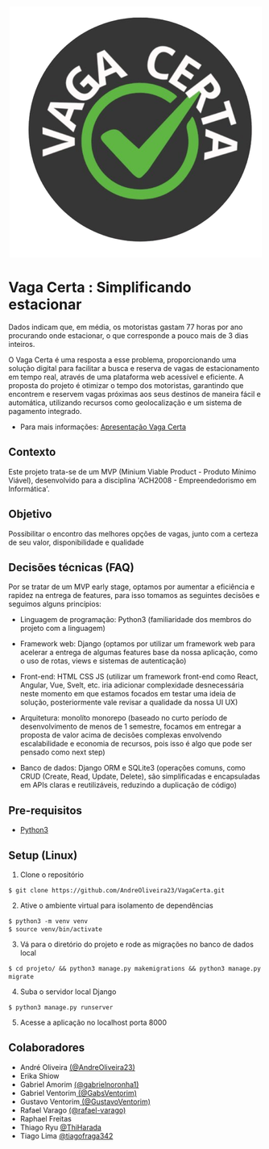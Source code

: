 <p align="center">
  <img src="https://github.com/AndreOliveira23/VagaCerta/blob/main/projeto/vagacerta/static/images/logo-vaga-certa-sem-fundo.png" />
</p>

# Vaga Certa : Simplificando estacionar

Dados indicam que, em média, os motoristas gastam 77 horas por ano procurando onde estacionar, o que corresponde a pouco mais de 3 dias inteiros. 

O Vaga Certa é uma resposta a esse problema, proporcionando uma solução digital para facilitar a busca e reserva de vagas de estacionamento em tempo real, através de uma plataforma web acessível e eficiente. A proposta do projeto é otimizar o tempo dos motoristas, garantindo que encontrem e reservem vagas próximas aos seus destinos de maneira fácil e automática, utilizando recursos como geolocalização e um sistema de pagamento integrado. 

- Para mais informações: [Apresentação Vaga Certa](https://github.com/AndreOliveira23/VagaCerta/blob/main/Apresentacao_VagaCerta.pdf)

## Contexto

Este projeto trata-se de um MVP (Minium Viable Product - Produto Mínimo Viável), desenvolvido para a disciplina 'ACH2008 - Empreendedorismo em Informática'. 

## Objetivo

Possibilitar o encontro das melhores opções de vagas, junto com a certeza de seu valor, disponibilidade e qualidade

## Decisões técnicas (FAQ)

Por se tratar de um MVP early stage, optamos por aumentar a eficiência e rapidez na entrega de features, para isso tomamos as seguintes decisões e seguimos alguns princípios:

- Linguagem de programação: Python3 (familiaridade dos membros do projeto com a linguagem)

- Framework web: Django (optamos por utilizar um framework web para acelerar a entrega de algumas features base da nossa aplicação, como o uso de rotas, views e sistemas de autenticação)

- Front-end: HTML CSS JS (utilizar um framework front-end como React, Angular, Vue, Svelt, etc. iria adicionar complexidade desnecessária neste momento em que estamos focados em testar uma ideia de solução, posteriormente vale revisar a qualidade da nossa UI UX)

- Arquitetura: monolíto monorepo (baseado no curto período de desenvolvimento de menos de 1 semestre, focamos em entregar a proposta de valor acima de decisões complexas envolvendo escalabilidade e economia de recursos, pois isso é algo que pode ser pensado como next step)

- Banco de dados: Django ORM e SQLite3 (operações comuns, como CRUD (Create, Read, Update, Delete), são simplificadas e encapsuladas em APIs claras e reutilizáveis, reduzindo a duplicação de código)

## Pre-requisitos

- [Python3](https://www.python.org/downloads/)

## Setup (Linux)

1. Clone o repositório

```
$ git clone https://github.com/AndreOliveira23/VagaCerta.git
```

2. Ative o ambiente virtual para isolamento de dependências
```
$ python3 -m venv venv
$ source venv/bin/activate
```

3. Vá para o diretório do projeto e rode as migrações no banco de dados local
```
$ cd projeto/ && python3 manage.py makemigrations && python3 manage.py migrate
```

4. Suba o servidor local Django

```
$ python3 manage.py runserver
```

5. Acesse a aplicação no localhost porta 8000

## Colaboradores

- André Oliveira [(@AndreOliveira23)](https://www.github.com/AndreOliveira23)
- Erika Shiow
- Gabriel Amorim [ (@gabrielnoronha1)](https://github.com/gabrielnoronha1)
- Gabriel Ventorim[ (@GabsVentorim)](https://github.com/GabsVentorim)
- Gustavo Ventorim[ (@GustavoVentorim)](https://github.com/GustavoVentorim)
- Rafael Varago [ (@rafael-varago)](https://github.com/rafael-varago)
- Raphael Freitas 
- Thiago Ryu [@ThiHarada](https://github.com/ThiHarada)
- Tiago Lima [@tiagofraga342](https://github.com/tiagofraga342)
 
